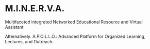 # M.I.N.E.R.V.A.

Multifaceted
Integrated
Networked
Educational
Resource and
Virtual
Assistant

Alternatively:
A.P.O.L.L.O.: Advanced Platform for Organized Learning, Lectures, and Outreach.